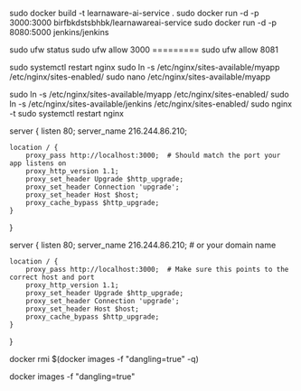 sudo docker build -t learnaware-ai-service .
sudo docker run -d -p 3000:3000 birfbkdstsbhbk/learnawareai-service
sudo docker run -d -p 8080:5000 jenkins/jenkins

sudo ufw status
sudo ufw allow 3000 ========= sudo ufw allow 8081

sudo systemctl restart nginx
sudo ln -s /etc/nginx/sites-available/myapp /etc/nginx/sites-enabled/
sudo nano /etc/nginx/sites-available/myapp

sudo ln -s /etc/nginx/sites-available/myapp /etc/nginx/sites-enabled/
sudo ln -s /etc/nginx/sites-available/jenkins /etc/nginx/sites-enabled/
sudo nginx -t
sudo systemctl restart nginx

server {
listen 80;
server_name 216.244.86.210;

    location / {
        proxy_pass http://localhost:3000;  # Should match the port your app listens on
        proxy_http_version 1.1;
        proxy_set_header Upgrade $http_upgrade;
        proxy_set_header Connection 'upgrade';
        proxy_set_header Host $host;
        proxy_cache_bypass $http_upgrade;
    }

}

server {
listen 80;
server_name 216.244.86.210; # or your domain name

    location / {
        proxy_pass http://localhost:3000;  # Make sure this points to the correct host and port
        proxy_http_version 1.1;
        proxy_set_header Upgrade $http_upgrade;
        proxy_set_header Connection 'upgrade';
        proxy_set_header Host $host;
        proxy_cache_bypass $http_upgrade;
    }

}

<!-- DELETE UNTAGGED IMAGES -->

docker rmi $(docker images -f "dangling=true" -q)

docker images -f "dangling=true"
